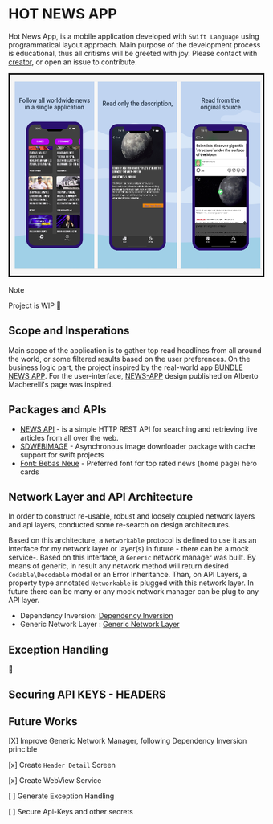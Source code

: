 
# HOT NEWS APP 

Hot News App, is a mobile application developed with ``Swift Language`` using programmatical layout approach. Main purpose of the development process is educational, thus all critisms will be greeted with joy. Please contact with [creator](mailto:dev.ilkerciblak@gmail.com), or open an issue to contribute.

<p align="center">
<img src="HOTNEWS-APP/Resource/screenshots/screenshot1.png" width="600" height="400" border="3"/>
</p>

> [!Note]
> Project is WIP 🚧

## Scope and Insperations
Main scope of the application is to gather top read headlines from all around the world, or some filtered results based on the user preferences. On the business logic part, the project inspired by  the real-world app [BUNDLE NEWS APP](https://www.bundle.app/). For the user-interface, [NEWS-APP](https://dribbble.com/shots/9151908-News-App?utm_source=Clipboard_Shot&utm_campaign=albertomacherelli&utm_content=News%20App&utm_medium=Social_Share&utm_source=Clipboard_Shot&utm_campaign=albertomacherelli&utm_content=News%20App&utm_medium=Social_Share) design published on Alberto Macherelli's page was inspired.

## Packages and APIs
* [NEWS API](https://newsapi.org) - is a simple HTTP REST API for searching and retrieving live articles from all over the web.
* [SDWEBIMAGE](https://github.com/SDWebImage/SDWebImage) - Asynchronous image downloader package with cache support for swift projects
* [Font: Bebas Neue](https://fonts.google.com/specimen/Bebas+Neue) - Preferred font for top rated news (home page) hero cards

## Network Layer and API Architecture
In order to construct re-usable, robust and loosely coupled network layers and api layers, conducted some re-search on design architectures. 
    
Based on this architecture, a `Networkable` protocol is defined to use it as an Interface for my network layer or layer(s) in future - there can be a mock service-. Based on this interface, a `Generic` network manager was built. By means of generic, in result any network method will return desired `Codable\Decodable` modal or an Error Inheritance. Than, on API Layers, a property type annotated `Networkable` is plugged with this network layer. In future there can be many or any mock network manager can be plug to any API layer.

* Dependency Inversion: [Dependency Inversion](https://gokhana.medium.com/dependency-inversion-prensibi-nedir-kod-%C3%B6rne%C4%9Fiyle-soli%CC%87d-b61296523565)
* Generic Network Layer : [Generic Network Layer](https://sabapathy7.medium.com/how-to-create-a-network-layer-for-your-ios-app-623f99161677)

## Exception Handling
🚧


## Securing API KEYS - HEADERS


## Future Works
[X] Improve Generic Network Manager, following Dependency Inversion princible

[x] Create `Header Detail` Screen

[x] Create WebView Service

[ ] Generate Exception Handling 

[ ] Secure Api-Keys and other secrets

